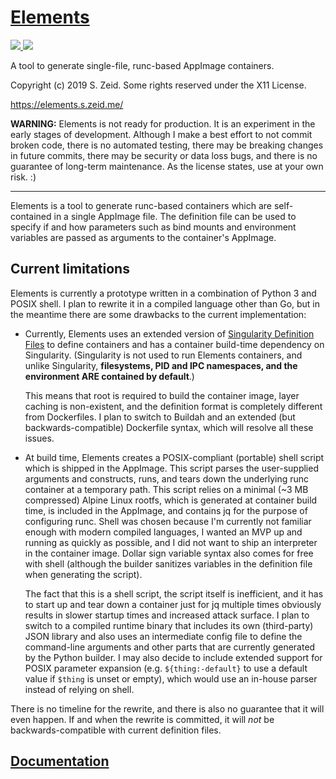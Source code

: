 [Elements](https://www.youtube.com/watch?v=N0ziDSLJhq4)
=======================================================

[![](https://img.shields.io/badge/license-X11-green.svg?style=flat-square)
](LICENSE.txt)
[![](https://img.shields.io/badge/status-pre--alpha-red.svg?style=flat-square)
]()

A tool to generate single-file, runc-based AppImage containers.

Copyright (c) 2019 S. Zeid.  Some rights reserved under the X11 License.

<https://elements.s.zeid.me/>

**WARNING:**  Elements is not ready for production.  It is an experiment
in the early stages of development.  Although I make a best effort to not
commit broken code, there is no automated testing, there may be breaking
changes in future commits, there may be security or data loss bugs, and
there is no guarantee of long-term maintenance.  As the license states,
use at your own risk.  :)

*                        *                        *                        *

Elements is a tool to generate runc-based containers which are self-contained
in a single AppImage file.  The definition file can be used to specify if
and how parameters such as bind mounts and environment variables are passed
as arguments to the container's AppImage.


Current limitations
-------------------

Elements is currently a prototype written in a combination of Python 3 and
POSIX shell.  I plan to rewrite it in a compiled language other than Go,
but in the meantime there are some drawbacks to the current implementation:

* Currently, Elements uses an extended version of [Singularity Definition
  Files][sdf] to define containers and has a container build-time dependency
  on Singularity.  (Singularity is not used to run Elements containers, and
  unlike Singularity, **filesystems, PID and IPC namespaces, and the
  environment ARE contained by default**.)  
    
  This means that root is required to build the container image, layer
  caching is non-existent, and the definition format is completely different
  from Dockerfiles.  I plan to switch to Buildah and an extended (but
  backwards-compatible) Dockerfile syntax, which will resolve all these issues.

* At build time, Elements creates a POSIX-compliant (portable) shell script
  which is shipped in the AppImage.  This script parses the user-supplied
  arguments and constructs, runs, and tears down the underlying runc container
  at a temporary path.  This script relies on a minimal (~3 MB compressed)
  Alpine Linux rootfs, which is generated at container build time, is
  included in the AppImage, and contains jq for the purpose of configuring
  runc.  Shell was chosen because I'm currently not familiar enough with
  modern compiled languages, I wanted an MVP up and running as quickly as
  possible, and I did not want to ship an interpreter in the container image.
  Dollar sign variable syntax also comes for free with shell (although the
  builder sanitizes variables in the definition file when generating the
  script).
  
  The fact that this is a shell script, the script itself is inefficient, and
  it has to start up and tear down a container just for jq multiple times
  obviously results in slower startup times and increased attack surface.
  I plan to switch to a compiled runtime binary that includes its own
  (third-party) JSON library and also uses an intermediate config file to
  define the command-line arguments and other parts that are currently
  generated by the Python builder.  I may also decide to include extended
  support for POSIX parameter expansion (e.g. `${thing:-default}` to use
  a default value if `$thing` is unset or empty), which would use an
  in-house parser instead of relying on shell.


There is no timeline for the rewrite, and there is also no guarantee that it
will even happen.  If and when the rewrite is committed, it will _not_ be
backwards-compatible with current definition files.


[sdf]: https://www.sylabs.io/guides/3.0/user-guide/definition_files.html


## [Documentation](https://elements.s.zeid.me/)
